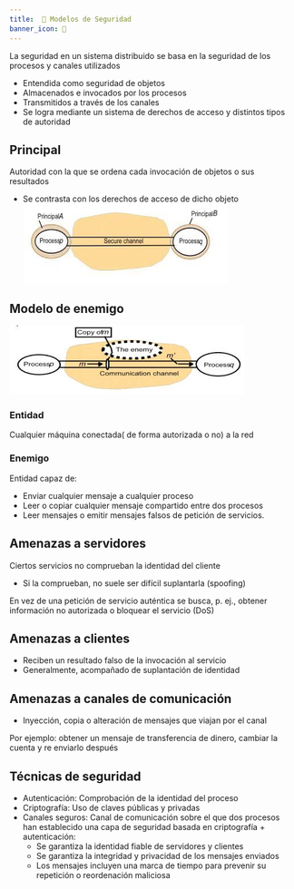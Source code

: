 ```yaml
---
title:  🔑 Modelos de Seguridad
banner_icon: 🔑
---
```

La seguridad en un sistema distribuido se basa en la seguridad de los procesos y canales utilizados
- Entendida como seguridad de objetos
- Almacenados e invocados por los procesos
- Transmitidos a través de los canales
- Se logra mediante un sistema de derechos de acceso y distintos tipos de autoridad

## Principal
Autoridad con la que se ordena cada invocación de objetos o sus resultados
- Se contrasta con los derechos de acceso de dicho objeto
![Caracteristicas](/sistemas-distribuidos/Examen1/images/segu1.jpg)
## Modelo de enemigo
![Caracteristicas](/sistemas-distribuidos/Examen1/images/enemy2.jpg)
### Entidad
Cualquier máquina conectada( de forma autorizada o no) a la red 
### Enemigo 
Entidad capaz de:
- Enviar cualquier mensaje a cualquier proceso
- Leer o copiar cualquier mensaje compartido entre dos procesos
- Leer mensajes o emitir mensajes falsos de petición de servicios.

## Amenazas a servidores
Ciertos servicios no comprueban la identidad del cliente
- Si la comprueban, no suele ser difícil suplantarla (spoofing)

En vez de una petición de servicio auténtica se busca, p. ej., obtener información no autorizada o bloquear el servicio (DoS)

## Amenazas a clientes
- Reciben un resultado falso de la invocación al servicio
- Generalmente, acompañado de suplantación de identidad

## Amenazas a canales de comunicación
- Inyección, copia o alteración de mensajes que viajan por el canal

Por ejemplo: obtener un mensaje de transferencia de dinero, cambiar la cuenta y re enviarlo después

## Técnicas de seguridad
- Autenticación: Comprobación de la identidad del proceso
- Criptografía: Uso de claves públicas y privadas
- Canales seguros: Canal de comunicación sobre el que dos procesos han establecido una capa de seguridad basada en criptografía + autenticación:
	- Se garantiza la identidad fiable de servidores y clientes
	- Se garantiza la integridad y privacidad de los mensajes enviados
	- Los mensajes incluyen una marca de tiempo para prevenir su repetición o reordenación maliciosa
